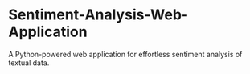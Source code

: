 # Sentiment-Analysis-Web-Application
A Python-powered web application for effortless sentiment analysis of textual data.
